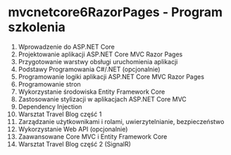 # mvcnetcore6RazorPages - Program szkolenia

1. Wprowadzenie do ASP.NET Core
1. Projektowanie aplikacji ASP.NET Core MVC Razor Pages
1. Przygotowanie warstwy obsługi uruchomienia aplikacji
1. Podstawy Programowania C#/.NET (opcjonalnie)
1. Programowanie logiki aplikacji ASP.NET Core MVC Razor Pages
1. Programowanie stron
1. Wykorzystanie środowiska Entity Framework Core
1. Zastosowanie stylizacji w aplikacjach ASP.NET Core MVC
1. Dependency Injection
1. Warsztat Travel Blog część 1
1. Zarządzanie użytkownikami i rolami, uwierzytelnianie, bezpieczeństwo
1. Wykorzystanie Web API (opcjonalnie)
1. Zaawansowane Core MVC i Entity Framework Core
1. Warsztat Travel Blog część 2 (SignalR)